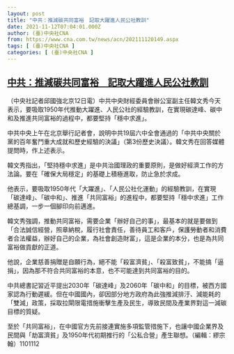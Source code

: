 ```yaml
---
layout: post
title: "中共：推減碳共同富裕　記取大躍進人民公社教訓"
date: 2021-11-12T07:04:01.000Z
author: (臺)中央社CNA
from: https://www.cna.com.tw/news/acn/202111120149.aspx
tags: [ (臺)中央社CNA ]
categories: [ (臺)中央社CNA ]
---
```

<!--1636700641000-->
[中共：推減碳共同富裕　記取大躍進人民公社教訓](https://www.cna.com.tw/news/acn/202111120149.aspx)
------

<div>
<div></div><div><p>（中央社記者邱國強北京12日電）中共中央財經委員會辦公室副主任韓文秀今天表示，要吸取1950年代推動大躍進、人民公社的經驗教訓，在實現碳達峰、碳中和及推進共同富裕的過程中，都要堅持「穩中求進」。</p><p>中共中央上午在北京舉行記者會，說明中共19屆六中全會通過的「中共中央關於黨的百年奮鬥重大成就和歷史經驗的決議」（第3份歷史決議）。韓文秀在回答媒體提問時，作上述表示。</p><p>韓文秀指出，「堅持穩中求進」是中共治國理政的重要原則，是做好經濟工作的方法論。要在「確保大局穩定」的基礎上積極進取，防止急於求成。</p><p>他表示，要吸取1950年代「大躍進」、「人民公社化運動」的經驗教訓，在實現「碳達峰」、「碳中和」、推進「共同富裕」的進程中，都要堅持「穩中求進」工作總基調，一步一個腳印向前邁進。</p><p>韓文秀強調，推動共同富裕，需要企業「辦好自己的事」，最基本的就是要做到「合法誠信經營，照章納稅，履行社會責任，善待員工和客戶，保護勞動者和消費者合法權益，辦好自己的企業，為社會創造財富」，這是企業的本分，也是為共同富裕做貢獻的正道。</p><p>他說，企業慈善捐贈是自願行為，絕不能「殺富濟貧」、「殺富致貧」，不能搞「逼捐」，因為那不符合共同富裕的本意，也不可能達到共同富裕的目的。</p><p>中共總書記習近平提出2030年「碳達峰」及2060年「碳中和」的目標，被西方國家認為行動遲緩。但在中國國內，卻因部分地方政府為此強推減排汙、減能耗的「雙減」政策，採取拉閘限電措施衝擊生產及民生，導致民間及產業界對這一減碳目標的質疑。</p><p>至於「共同富裕」，在中國官方先前接連實施多項監管措施下，也讓中國企業界及民間與「劫富濟貧」及1950年代初期推行的「公私合營」產生聯想。（編輯：繆宗翰）1101112</p></div>
</div>
